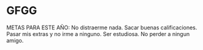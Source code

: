# GFGG
METAS PARA ESTE AÑO:
No distraerme nada.
Sacar buenas calificaciones.
Pasar mis extras y no irme a ninguno.
Ser estudiosa.
No perder a ningun amigo.
